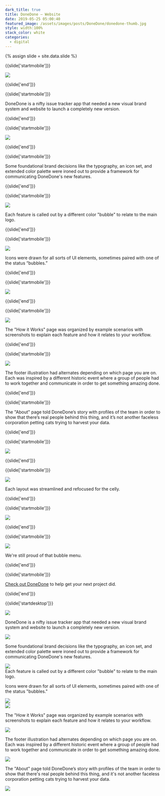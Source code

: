 ```yaml
---
dark_title: true
title: DoneDone — Website
date: 2019-05-25 05:00:40
featured_image: /assets/images/posts/DoneDone/donedone-thumb.jpg
style: width:100%
stack_color: white
categories:
  - digital
---
```


{% assign slide = site.data.slide %}

{{slide['startmobile']}}

<div><img class='full-height' src='{{ site.url }}/assets/images/posts/DoneDone/donedone-1-mobile@2x.png' /></div>

<p class='bg-dark'></p>

{{slide['end']}}

{{slide['startmobile']}}

DoneDone is a nifty issue tracker app that needed a new visual brand system and website to launch a completely new version.

{{slide['end']}}

{{slide['startmobile']}}

<div><img class='full-height' src='{{ site.url }}/assets/images/posts/DoneDone/donedone-2-mobile@2x.png' /></div>

{{slide['end']}}

{{slide['startmobile']}}

<p>Some foundational brand decisions like the typography, an icon set, and extended color palette were ironed out to provide a framework for communicating DoneDone's new features.</p>

{{slide['end']}}

{{slide['startmobile']}}

<div><img class='full-height' src='{{ site.url }}/assets/images/posts/DoneDone/donedone-3-mobile@2x.png' /></div>

<p class='bg-dark'>Each feature is called out by a different color "bubble" to relate to the main logo.</p>

{{slide['end']}}

{{slide['startmobile']}}

<div><img class='full-height' src='{{ site.url }}/assets/images/posts/DoneDone/donedone-4-mobile@2x.png' /></div>

<p class='bg-dark'>Icons were drawn for all sorts of UI elements, sometimes paired with one of the status “bubbles.”</p>

{{slide['end']}}

{{slide['startmobile']}}

<div><img class='full-height' src='{{ site.url }}/assets/images/posts/DoneDone/donedone-5-mobile@2x.png' /></div>

{{slide['end']}}

{{slide['startmobile']}}

<div><img class='full-height' src='{{ site.url }}/assets/images/posts/DoneDone/donedone-6-mobile@2x.png' /></div>

<p class='bg-dark'>The "How it Works" page was organized by example scenarios with screenshots to explain each feature and how it relates to your workflow.</p>

{{slide['end']}}

{{slide['startmobile']}}

<div><img class='full-height' src='{{ site.url }}/assets/images/posts/DoneDone/donedone-7-mobile@2x.png' /></div>

<p class='bg-dark'>The footer illustration had alternates depending on which page you are on. Each was inspired by a different historic event where a group of people had to work together and communicate in order to get something amazing done.</p>

{{slide['end']}}

{{slide['startmobile']}}

The "About" page told DoneDone’s story with profiles of the team in order to show that there’s real people behind this thing, and it’s not another faceless corporation petting cats trying to harvest your data.

{{slide['end']}}

{{slide['startmobile']}}

<div><img class='full-height' src='{{ site.url }}/assets/images/posts/DoneDone/donedone-8-mobile@2x.png' /></div>

{{slide['end']}}

{{slide['startmobile']}}

<div><img class='full-height' src='{{ site.url }}/assets/images/posts/DoneDone/donedone-9-mobile@2x.png' /></div>

<p class='bg-dark'>Each layout was streamlined and refocused for the celly.</p>

{{slide['end']}}

{{slide['startmobile']}}

<div><img class='full-height' src='{{ site.url }}/assets/images/posts/DoneDone/donedone-10-mobile@2x.png' /></div>

<p class="bg-dark"></p>

{{slide['end']}}

{{slide['startmobile']}}

<div><img class='full-height' src='{{ site.url }}/assets/images/posts/DoneDone/donedone-11-mobile@2x.png' /></div>

<p class="bg-dark">We're still proud of that bubble menu.</p>

{{slide['end']}}

{{slide['startmobile']}}

<p><a href="https://www.donedone.com/" target="_blank">Check out DoneDone</a> to help get your next project did.</p>

{{slide['end']}}

{{slide['startdesktop']}}

<div><img class='full-width' src='{{ site.url }}/assets/images/posts/DoneDone/donedone-1@2x.png' srcset='{{ site.url }}/assets/images/posts/DoneDone/donedone-1.png 1024w, {{ site.url }}/assets/images/posts/DoneDone/donedone-1@2x.png 2048w, {{ site.url }}/assets/images/posts/DoneDone/donedone-1@3x.png 3072w'></div>

DoneDone is a nifty issue tracker app that needed a new visual brand system and website to launch a completely new version.

<div><img src='{{ site.url }}/assets/images/posts/DoneDone/donedone-2@2x.png' srcset='{{ site.url }}/assets/images/posts/DoneDone/donedone-2.png 794w, {{ site.url }}/assets/images/posts/DoneDone/donedone-2@2x.png 1588w, {{ site.url }}/assets/images/posts/DoneDone/donedone-2@3x.png 2382w'></div>

Some foundational brand decisions like the typography, an icon set, and extended color palette were ironed out to provide a framework for communicating DoneDone's new features.

<div><img src='{{ site.url }}/assets/images/posts/DoneDone/donedone-3@2x.png' srcset='{{ site.url }}/assets/images/posts/DoneDone/donedone-3.png 794w, {{ site.url }}/assets/images/posts/DoneDone/donedone-3@2x.png 1588w, {{ site.url }}/assets/images/posts/DoneDone/donedone-3@3x.png 2382w'></div>

<figcaption>Each feature is called out by a different color "bubble" to relate to the main logo.</figcaption>

Icons were drawn for all sorts of UI elements, sometimes paired with one of the status "bubbles."

<div><img src='{{ site.url }}/assets/images/posts/DoneDone/donedone-4@2x.png' srcset='{{ site.url }}/assets/images/posts/DoneDone/donedone-4.png 794w, {{ site.url }}/assets/images/posts/DoneDone/donedone-4@2x.png 1588w, {{ site.url }}/assets/images/posts/DoneDone/donedone-4@3x.png 2382w'></div>

<div><img src='{{ site.url }}/assets/images/posts/DoneDone/donedone-5@2x.png' srcset='{{ site.url }}/assets/images/posts/DoneDone/donedone-5.png 794w, {{ site.url }}/assets/images/posts/DoneDone/donedone-5@2x.png 1588w, {{ site.url }}/assets/images/posts/DoneDone/donedone-5@3x.png 2382w'></div>

The "How it Works" page was organized by example scenarios with screenshots to explain each feature and how it relates to your workflow.

<div><img src='{{ site.url }}/assets/images/posts/DoneDone/donedone-6@2x.png' srcset='{{ site.url }}/assets/images/posts/DoneDone/donedone-6.png 794w, {{ site.url }}/assets/images/posts/DoneDone/donedone-6@2x.png 1588w, {{ site.url }}/assets/images/posts/DoneDone/donedone-6@3x.png 2382w'></div>

The footer illustration had alternates depending on which page you are on. Each was inspired by a different historic event where a group of people had to work together and communicate in order to get something amazing done.

<div><img src='{{ site.url }}/assets/images/posts/DoneDone/donedone-7@2x.png' srcset='{{ site.url }}/assets/images/posts/DoneDone/donedone-7.png 794w, {{ site.url }}/assets/images/posts/DoneDone/donedone-7@2x.png 1588w, {{ site.url }}/assets/images/posts/DoneDone/donedone-7@3x.png 2382w'></div>

The "About" page told DoneDone’s story with profiles of the team in order to show that there's real people behind this thing, and it's not another faceless corporation petting cats trying to harvest your data.

<div class='row'>

<div><img src='{{ site.url }}/assets/images/posts/DoneDone/donedone-8@2x.png' srcset='{{ site.url }}/assets/images/posts/DoneDone/donedone-8.png 314w, {{ site.url }}/assets/images/posts/DoneDone/donedone-8@2x.png 628w, {{ site.url }}/assets/images/posts/DoneDone/donedone-8@3x.png 942w'></div><!--

--><div><img src='{{ site.url }}/assets/images/posts/DoneDone/donedone-9@2x.png' srcset='{{ site.url }}/assets/images/posts/DoneDone/donedone-9.png 474w, {{ site.url }}/assets/images/posts/DoneDone/donedone-9@2x.png 948w, {{ site.url }}/assets/images/posts/DoneDone/donedone-9@3x.png 1422w'></div>

</div>

Each layout was streamlined and re-focused for the celly.

<div><img src='{{ site.url }}/assets/images/posts/DoneDone/donedone-10@2x.png' srcset='{{ site.url }}/assets/images/posts/DoneDone/donedone-10.png 794w, {{ site.url }}/assets/images/posts/DoneDone/donedone-10@2x.png 1588w, {{ site.url }}/assets/images/posts/DoneDone/donedone-10@3x.png 2382w'></div>

<figcaption>We're still proud of that bubble menu.</figcaption>

<p><a href="https://www.donedone.com/" target="_blank">Check out DoneDone</a> to help get your next project did.</p>

{{slide['end']}}
